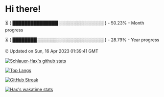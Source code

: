 # Hi there!

⏳ { ███████████████░░░░░░░░░░░░░░░ } - 50.23% - Month progress

⏳ { ████████░░░░░░░░░░░░░░░░░░░░░░ } - 28.79% - Year progress

⏰ Updated on Sun, 16 Apr 2023 01:39:41 GMT


[![Schlauer-Hax's github stats](https://github-readme-stats.vercel.app/api?username=Schlauer-Hax&show_icons=true&theme=dark&count_private=true)](https://github.com/Schlauer-Hax)


[![Top Langs](https://github-readme-stats.vercel.app/api/top-langs/?username=Schlauer-Hax&layout=compact&theme=dark)](https://github.com/Schlauer-Hax?tab=repositories)

[![GitHub Streak](https://streak-stats.demolab.com?user=Schlauer-Hax&theme=dark)](https://git.io/streak-stats)

[![Hax's wakatime stats](https://github-readme-stats.vercel.app/api/wakatime?username=Hax&theme=dark)](https://wakatime.com/@Hax)

